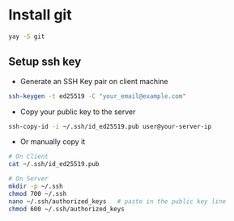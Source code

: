 # Install git

```sh
yay -S git
```

## Setup ssh key

- Generate an SSH Key pair on client machine
```sh
ssh-keygen -t ed25519 -C "your_email@example.com"
```

- Copy your public key to the server
```sh
ssh-copy-id -i ~/.ssh/id_ed25519.pub user@your-server-ip
```

- Or manually copy it
```sh
# On Client
cat ~/.ssh/id_ed25519.pub

# On Server
mkdir -p ~/.ssh
chmod 700 ~/.ssh
nano ~/.ssh/authorized_keys   # paste in the public key line
chmod 600 ~/.ssh/authorized_keys
```


